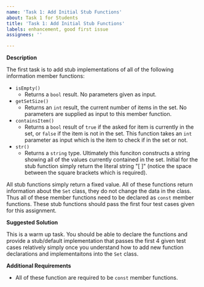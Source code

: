 ```yaml
---
name: 'Task 1: Add Initial Stub Functions'
about: Task 1 for Students
title: 'Task 1: Add Initial Stub Functions'
labels: enhancement, good first issue
assignees: ''

---
```


**Description**

The first task is to add stub implementations of all of the following information member functions:

- `isEmpty()`
  - Returns a `bool` result.  No parameters given as input.
- `getSetSize()`
  - Returns an `int` result, the current number of items in the set.  No parameters are supplied as input to this member function.
- `containsItem()`
  - Returns a `bool` result of `true` if the asked for item is currently in the set, or `false` if the item is not in the set.  This function takes an `int` parameter as input which is the item to check if in the set or not.
- `str()`
  - Returns a `string` type.  Ultimately this funciton constructs a string showing all of the values currently contained in the set.  Initial for the stub function simply return the literal string "[ ]" (notice the space between the square brackets which is required).

All stub functions simply return a fixed value.  All of these functions return information about the `Set` class, they do not change the data in the class.  Thus all of these member functions need to be declared as `const` member functions.  These stub functions should pass the first four test cases given for this assignment.

**Suggested Solution**

This is a warm up task.  You should be able to declare the functions and provide a stub/default implementation that passes the first 4 given test cases relatively simply once you understand how to add new function declarations and implementaitons into the `Set` class.

**Additional Requirements**

- All of these function are required to be `const` member functions.
